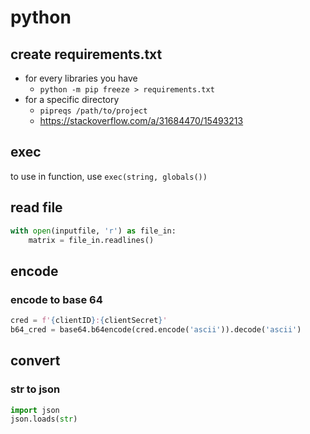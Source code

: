 # python

## create requirements.txt
- for every libraries you have
	- `python -m pip freeze > requirements.txt`
- for a specific directory
	- `pipreqs /path/to/project`
	- https://stackoverflow.com/a/31684470/15493213

## exec
to use in function, use `exec(string, globals())`

## read file
```py
with open(inputfile, 'r') as file_in:
    matrix = file_in.readlines()
```

## encode
### encode to base 64
```py
cred = f'{clientID}:{clientSecret}'
b64_cred = base64.b64encode(cred.encode('ascii')).decode('ascii')
```

## convert
### str to json
```py
import json
json.loads(str)
```